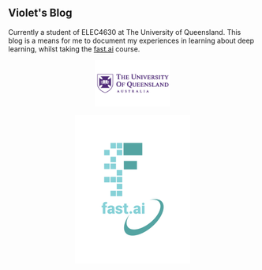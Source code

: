## Violet's Blog
Currently a student of ELEC4630 at The University of Queensland. This blog is a means for me to document my experiences in learning about deep learning, whilst taking the [fast.ai](https://www.fast.ai) course.

<p align="center">
  <img width="30%" height="30%" src="images/UQ_logo.jpg">
</p>
<p align="center">
  <img src="images/logo.png">
</p>

<!-- ![UG logo](images/UQ_logo.jpg)![Image of fast.ai logo](images/logo.png) -->


